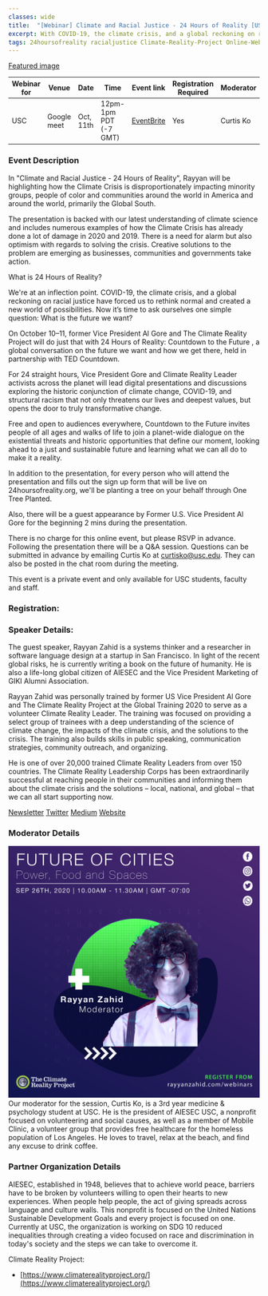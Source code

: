 ```yaml
---
classes: wide
title:  "[Webinar] Climate and Racial Justice - 24 Hours of Reality [USC & AIESEC]"
excerpt: With COVID-19, the climate crisis, and a global reckoning on racial justice we're at an inflection point. What is the future we want?
tags: 24hoursofreality racialjustice Climate-Reality-Project Online-Webinar Climate-Change
---
```


[Featured image](/assets/images/webinar/climate-reality-project/USC.jpg)

| Webinar for| Venue       | Date      | Time         | Event link                                                                                                                  | Registration Required | Moderator     | 
|------------|-------------|-----------|--------------|-----------------------------------------------------------------------------------------------------------------------------|-----------------------|---------------| 
| USC        | Google meet | Oct, 11th | 12pm-1pm PDT (-7 GMT) | [EventBrite](https://www.eventbrite.com/e/webinar-climate-and-racial-justice-24-hours-of-reality-usc-and-aiesec-tickets-124372468401) | Yes| Curtis Ko | 


### Event Description

In "Climate and Racial Justice - 24 Hours of Reality", Rayyan will be highlighting how the Climate Crisis is disproportionately impacting minority groups, people of color and communities around the world in America and around the world, primarily the Global South.

The presentation is backed with our latest understanding of climate science and includes numerous examples of how the Climate Crisis has already done a lot of damage in 2020 and 2019. There is a need for alarm but also optimism with regards to solving the crisis. Creative solutions to the problem are emerging as businesses, communities and governments take action.

What is 24 Hours of Reality?

We're at an inflection point. COVID-19, the climate crisis, and a global reckoning on racial justice have forced us to rethink normal and created a new world of possibilities. Now it’s time to ask ourselves one simple question: What is the future we want?

On October 10–11, former Vice President Al Gore and The Climate Reality Project will do just that with 24 Hours of Reality: Countdown to the Future , a global conversation on the future we want and how we get there, held in partnership with TED Countdown.

For 24 straight hours, Vice President Gore and Climate Reality Leader activists across the planet will lead digital presentations and discussions exploring the historic conjunction of climate change, COVID-19, and structural racism that not only threatens our lives and deepest values, but opens the door to truly transformative change.

Free and open to audiences everywhere, Countdown to the Future invites people of all ages and walks of life to join a planet-wide dialogue on the existential threats and historic opportunities that define our moment, looking ahead to a just and sustainable future and learning what we can all do to make it a reality.

In addition to the presentation, for every person who will attend the presentation and fills out the sign up form that will be live on 24hoursofreality.org, we'll be planting a tree on your behalf through One Tree Planted. 

Also, there will be a guest appearance by Former U.S. Vice President Al Gore for the beginning 2 mins during the presentation.

There is no charge for this online event, but please RSVP in advance. Following the presentation there will be a Q&A session. Questions can be submitted in advance by emailing Curtis Ko at curtisko@usc.edu. They can also be posted in the chat room during the meeting. 

This event is a private event and only available for USC students, faculty and staff.

### Registration:

<div id="eventbrite-widget-container-124372468401"></div>

<script src="https://www.eventbrite.com/static/widgets/eb_widgets.js"></script>

<script type="text/javascript">
    var exampleCallback = function() {
        console.log('Order complete!');
    };

    window.EBWidgets.createWidget({
        // Required
        widgetType: 'checkout',
        eventId: '124372468401',
        iframeContainerId: 'eventbrite-widget-container-124372468401',

        // Optional
        iframeContainerHeight: 425,  // Widget height in pixels. Defaults to a minimum of 425px if not provided
        onOrderComplete: exampleCallback  // Method called when an order has successfully completed
    });
</script>
  
### Speaker Details:

The guest speaker, Rayyan Zahid is a systems thinker and a researcher in software language design at a startup in San Francisco. In light of the recent global risks, he is currently writing a book on the future of humanity. He is also a life-long global citizen of AIESEC and the Vice President Marketing of GIKI Alumni Association.

Rayyan Zahid was personally trained by former US Vice President Al Gore and The Climate Reality Project at the Global Training 2020 to serve as a volunteer Climate Reality Leader. The training was focused on providing a select group of trainees with a deep understanding of the science of climate change, the impacts of the climate crisis, and the solutions to the crisis. The training also builds skills in public speaking, communication strategies, community outreach, and organizing.

He is one of over 20,000 trained Climate Reality Leaders from over 150 countries. The Climate Reality Leadership Corps has been extraordinarily successful at reaching people in their communities and informing them about the climate crisis and the solutions – local, national, and global – that we can all start supporting now.

[Newsletter](https://www.elevatebyrayyan.com)
[Twitter](https://www.twitter.com/rayyanzahid)
[Medium](https://www.medium.com/@rayyanzahid)
[Website](https://www.rayyanzahid.com)

### Moderator Details

![Rayyan Zahid](/assets/images/webinar/climate-reality-project/Rayyan.jpg)
Our moderator for the session, Curtis Ko, is a 3rd year medicine & psychology student at USC. He is the president of AIESEC USC, a nonprofit focused on volunteering and social causes, as well as a member of Mobile Clinic, a volunteer group that provides free healthcare for the homeless population of Los Angeles. He loves to travel, relax at the beach, and find any excuse to drink coffee.


### Partner Organization Details

AIESEC, established in 1948, believes that to achieve world peace, barriers have to be broken by volunteers willing to open their hearts to new experiences. When people help people, the act of giving spreads across language and culture walls. This nonprofit is focused on the United Nations Sustainable Development Goals and every project is focused on one. Currently at USC, the organization is working on SDG 10 reduced inequalities through creating a video focused on race and discrimination in today's society and the steps we can take to overcome it.

Climate Reality Project:
- [https://www.climaterealityproject.org/](https://www.climaterealityproject.org/)

